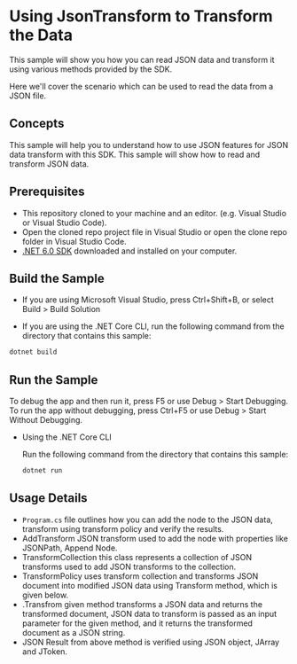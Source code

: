 # Using JsonTransform to Transform the Data

This sample will show you how you can read  JSON data and transform it using various methods provided by the SDK.

Here we'll cover the scenario which can be used to read the data from a JSON file. 

## Concepts

This sample will help you to understand how to use JSON features for JSON data transform with this SDK. This sample will show how to read and transform JSON data. 

## Prerequisites

- This repository cloned to your machine and an editor. (e.g. Visual Studio or Visual Studio Code). 
- Open the cloned repo project file in Visual Studio or open the clone repo folder in Visual Studio Code. 
- [.NET 6.0 SDK](https://dotnet.microsoft.com/download) downloaded and installed on your computer.

## Build the Sample 

- If you are using Microsoft Visual Studio, press Ctrl+Shift+B, or select Build > Build Solution 

- If you are using the .NET Core CLI, run the following command from the directory that contains this sample: 

```bash
dotnet build
```

## Run the Sample 

To debug the app and then run it, press F5 or use Debug > Start Debugging. To run the app without debugging, press Ctrl+F5 or use Debug > Start Without Debugging. 

- Using the .NET Core CLI 

    Run the following command from the directory that contains this sample: 

    ```bash
    dotnet run
    ```

## Usage Details 
- `Program.cs` file outlines how you can add the node to the JSON data, transform using transform policy and verify the results.
- AddTransform JSON transform used to add the node with properties like JSONPath, Append Node. 
- TransformCollection this class represents a collection of JSON transforms used to add JSON transforms to the collection.  
- TransformPolicy uses transform collection and transforms JSON document into modified JSON data using Transform method, which is given below. 
- .Transfrom given method transforms a JSON data and returns the transformed document, JSON data to transform is passed as an input parameter for the given method, and it returns the transformed document as a JSON string.  
- JSON Result from above method is verified using JSON object, JArray and JToken. 

 
